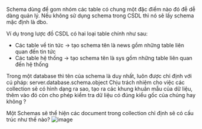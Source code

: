 Schema dùng để gom nhóm các table có chung một đặc điểm nào đó đễ dễ dàng quản lý. Nếu không sử dụng schema trong CSDL thì nó sẽ lấy schema mặc định là dbo.

Ví dụ trong lược đồ CSDL có hai loại table chính như sau:
* Các table về tin tức -> tạo schema tên là news gồm những table liên quan đến tin tức
* Các table hệ thống -> tạo schema tên là sys gồm những table liên quan đến hệ thống

Trong một database thì tên của schema là duy nhất, luôn được chỉ định với cú pháp: server.database.schema.object
Chịu trách nhiệm cho việc các collection sẽ có hình dạng ra sao, tạo ra các khung khuân mẫu của dữ liệu, thêm vào đó còn cho phép kiểm tra dữ liệu có đúng kiểu gốc của chúng hay không ?

Một Schemas sẽ thể hiện các document trong collection chỉ định sẽ có cấu trúc như thế nào?
![image](https://user-images.githubusercontent.com/43572616/149673443-9106174d-5f86-421f-ac1c-bbcaf68839a2.png)
